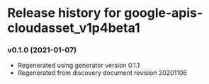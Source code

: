 # Release history for google-apis-cloudasset_v1p4beta1

### v0.1.0 (2021-01-07)

* Regenerated using generator version 0.1.1
* Regenerated from discovery document revision 20201106

